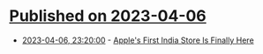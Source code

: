 # [Published on 2023-04-06](index.md)

* [2023-04-06, 23:20:00](https://apple.slashdot.org/story/23/04/06/2119254/apples-first-india-store-is-finally-here?utm_source=rss1.0mainlinkanon&utm_medium=feed) - [Apple's First India Store Is Finally Here](https://apple.slashdot.org/story/23/04/06/2119254/apples-first-india-store-is-finally-here?utm_source=rss1.0mainlinkanon&utm_medium=feed)

